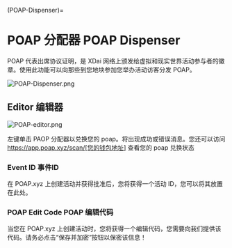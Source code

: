 (POAP-Dispenser)=
# POAP 分配器 POAP Dispenser

POAP 代表出席协议证明，是 XDai 网络上颁发给虚拟和现实世界活动参与者的徽章。使用此功能可以向那些到您地块参加您举办活动访客分发 POAP。

![POAP-Dispenser.png](https://cdn.discordapp.com/attachments/431671342044020749/976201122337423390/unknown.png)

## Editor 编辑器

![POAP-editor.png](https://cdn.discordapp.com/attachments/469095615654002688/976929932708040806/unknown.png)

左键单击 PAOP 分配器以兑换您的 poap。将出现成功或错误消息。您还可以访问 https://app.poap.xyz/scan/[您的钱包地址] 查看您的 poap 兑换状态

### Event ID 事件ID

在 POAP.xyz 上创建活动并获得批准后，您将获得一个活动 ID，您可以将其放置在此处。

### POAP Edit Code POAP 编辑代码

当您在 POAP.xyz 上创建活动时，您将获得一个编辑代码，您需要向我们提供该代码。请务必点击“保存并加密”按钮以保密该信息！